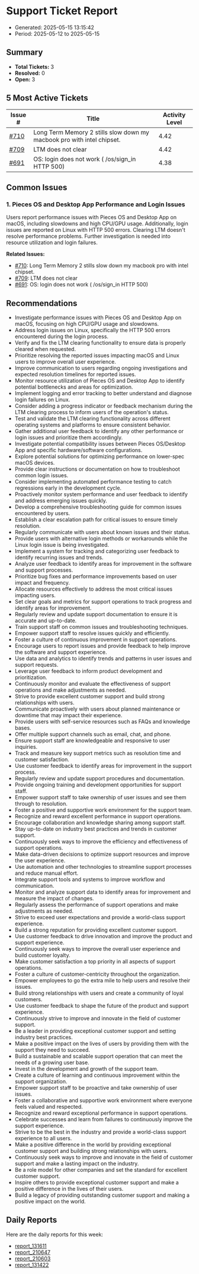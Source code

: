 # Support Ticket Report
- Generated: 2025-05-15 13:15:42
- Period: 2025-05-12 to 2025-05-15

## Summary
- **Total Tickets:** 3
- **Resolved:** 0
- **Open:** 3

## 5 Most Active Tickets
| Issue # | Title | Activity Level |
|---------|-------|----------------|
| [#710](https://github.com/pieces-app/support/issues/710) | Long Term Memory 2 stills slow down my macbook pro with intel chipset. | 4.42 |
| [#709](https://github.com/pieces-app/support/issues/709) | LTM does not clear | 4.42 |
| [#691](https://github.com/pieces-app/support/issues/691) | OS: login does not work ( /os/sign_in HTTP 500) | 4.38 |

## Common Issues
### 1. Pieces OS and Desktop App Performance and Login Issues
Users report performance issues with Pieces OS and Desktop App on macOS, including slowdowns and high CPU/GPU usage.  Additionally, login issues are reported on Linux with HTTP 500 errors. Clearing LTM doesn't resolve performance problems.  Further investigation is needed into resource utilization and login failures.

**Related Issues:**
- [#710](https://github.com/pieces-app/support/issues/710): Long Term Memory 2 stills slow down my macbook pro with intel chipset.
- [#709](https://github.com/pieces-app/support/issues/709): LTM does not clear
- [#691](https://github.com/pieces-app/support/issues/691): OS: login does not work ( /os/sign_in HTTP 500)


## Recommendations
- Investigate performance issues with Pieces OS and Desktop App on macOS, focusing on high CPU/GPU usage and slowdowns.
- Address login issues on Linux, specifically the HTTP 500 errors encountered during the login process.
- Verify and fix the LTM clearing functionality to ensure data is properly cleared when requested.
- Prioritize resolving the reported issues impacting macOS and Linux users to improve overall user experience.
- Improve communication to users regarding ongoing investigations and expected resolution timelines for reported issues.
- Monitor resource utilization of Pieces OS and Desktop App to identify potential bottlenecks and areas for optimization.
- Implement logging and error tracking to better understand and diagnose login failures on Linux.
- Consider adding a progress indicator or feedback mechanism during the LTM clearing process to inform users of the operation's status.
- Test and validate the LTM clearing functionality across different operating systems and platforms to ensure consistent behavior.
- Gather additional user feedback to identify any other performance or login issues and prioritize them accordingly.
- Investigate potential compatibility issues between Pieces OS/Desktop App and specific hardware/software configurations.
- Explore potential solutions for optimizing performance on lower-spec macOS devices.
- Provide clear instructions or documentation on how to troubleshoot common login issues.
- Consider implementing automated performance testing to catch regressions early in the development cycle.
- Proactively monitor system performance and user feedback to identify and address emerging issues quickly.
- Develop a comprehensive troubleshooting guide for common issues encountered by users.
- Establish a clear escalation path for critical issues to ensure timely resolution.
- Regularly communicate with users about known issues and their status.
- Provide users with alternative login methods or workarounds while the Linux login issue is being investigated.
- Implement a system for tracking and categorizing user feedback to identify recurring issues and trends.
- Analyze user feedback to identify areas for improvement in the software and support processes.
- Prioritize bug fixes and performance improvements based on user impact and frequency.
- Allocate resources effectively to address the most critical issues impacting users.
- Set clear goals and metrics for support operations to track progress and identify areas for improvement.
- Regularly review and update support documentation to ensure it is accurate and up-to-date.
- Train support staff on common issues and troubleshooting techniques.
- Empower support staff to resolve issues quickly and efficiently.
- Foster a culture of continuous improvement in support operations.
- Encourage users to report issues and provide feedback to help improve the software and support experience.
- Use data and analytics to identify trends and patterns in user issues and support requests.
- Leverage user feedback to inform product development and prioritization.
- Continuously monitor and evaluate the effectiveness of support operations and make adjustments as needed.
- Strive to provide excellent customer support and build strong relationships with users.
- Communicate proactively with users about planned maintenance or downtime that may impact their experience.
- Provide users with self-service resources such as FAQs and knowledge bases.
- Offer multiple support channels such as email, chat, and phone.
- Ensure support staff are knowledgeable and responsive to user inquiries.
- Track and measure key support metrics such as resolution time and customer satisfaction.
- Use customer feedback to identify areas for improvement in the support process.
- Regularly review and update support procedures and documentation.
- Provide ongoing training and development opportunities for support staff.
- Empower support staff to take ownership of user issues and see them through to resolution.
- Foster a positive and supportive work environment for the support team.
- Recognize and reward excellent performance in support operations.
- Encourage collaboration and knowledge sharing among support staff.
- Stay up-to-date on industry best practices and trends in customer support.
- Continuously seek ways to improve the efficiency and effectiveness of support operations.
- Make data-driven decisions to optimize support resources and improve the user experience.
- Use automation and other technologies to streamline support processes and reduce manual effort.
- Integrate support tools and systems to improve workflow and communication.
- Monitor and analyze support data to identify areas for improvement and measure the impact of changes.
- Regularly assess the performance of support operations and make adjustments as needed.
- Strive to exceed user expectations and provide a world-class support experience.
- Build a strong reputation for providing excellent customer support.
- Use customer feedback to drive innovation and improve the product and support experience.
- Continuously seek ways to improve the overall user experience and build customer loyalty.
- Make customer satisfaction a top priority in all aspects of support operations.
- Foster a culture of customer-centricity throughout the organization.
- Empower employees to go the extra mile to help users and resolve their issues.
- Build strong relationships with users and create a community of loyal customers.
- Use customer feedback to shape the future of the product and support experience.
- Continuously strive to improve and innovate in the field of customer support.
- Be a leader in providing exceptional customer support and setting industry best practices.
- Make a positive impact on the lives of users by providing them with the support they need to succeed.
- Build a sustainable and scalable support operation that can meet the needs of a growing user base.
- Invest in the development and growth of the support team.
- Create a culture of learning and continuous improvement within the support organization.
- Empower support staff to be proactive and take ownership of user issues.
- Foster a collaborative and supportive work environment where everyone feels valued and respected.
- Recognize and reward exceptional performance in support operations.
- Celebrate successes and learn from failures to continuously improve the support experience.
- Strive to be the best in the industry and provide a world-class support experience to all users.
- Make a positive difference in the world by providing exceptional customer support and building strong relationships with users.
- Continuously seek ways to improve and innovate in the field of customer support and make a lasting impact on the industry.
- Be a role model for other companies and set the standard for excellent customer support.
- Inspire others to provide exceptional customer support and make a positive difference in the lives of their users.
- Build a legacy of providing outstanding customer support and making a positive impact on the world.

## Daily Reports
Here are the daily reports for this week:

- [report_131611](daily/2025-05-13/report_131611.md)
- [report_210647](daily/2025-05-13/report_210647.md)
- [report_210603](daily/2025-05-14/report_210603.md)
- [report_131422](daily/2025-05-15/report_131422.md)

